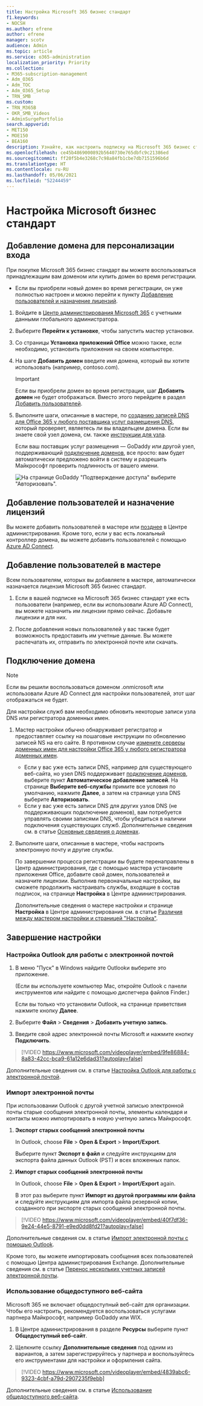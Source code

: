 ```yaml
---
title: Настройка Microsoft 365 бизнес стандарт
f1.keywords:
- NOCSH
ms.author: efrene
author: efrene
manager: scotv
audience: Admin
ms.topic: article
ms.service: o365-administration
localization_priority: Priority
ms.collection:
- M365-subscription-management
- Adm_O365
- Adm_TOC
- Adm_O365_Setup
- TRN_SMB
ms.custom:
- TRN_M365B
- OKR_SMB_Videos
- AdminSurgePortfolio
search.appverid:
- MET150
- MOE150
- BEA160
description: Узнайте, как настроить подписку на Microsoft 365 бизнес стандарт.
ms.openlocfilehash: ce45b4869000892b5640730e765dbfc9c21386ed
ms.sourcegitcommit: ff20f5b4e3268c7c98a84fb1cbe7db7151596b6d
ms.translationtype: HT
ms.contentlocale: ru-RU
ms.lasthandoff: 05/06/2021
ms.locfileid: "52244459"
---
```

# <a name="set-up-microsoft-business-standard"></a>Настройка Microsoft бизнес стандарт



## <a name="add-your-domain-to-personalize-sign-in"></a>Добавление домена для персонализации входа

При покупке Microsoft 365 бизнес стандарт вы можете воспользоваться принадлежащим вам доменом или купить домен во время регистрации.

- Если вы приобрели новый домен во время регистрации, он уже полностью настроен и можно перейти к пункту [Добавление пользователей и назначение лицензий](#add-users-and-assign-licenses).

1. Войдите в [Центр администрирования Microsoft 365](https://admin.microsoft.com) с учетными данными глобального администратора. 

2. Выберите **Перейти к установке**, чтобы запустить мастер установки.

3. Со страницы **Установка приложений Office** можно также, если необходимо, установить приложения на своем компьютере.
    
4. На шаге **Добавить домен** введите имя домена, который вы хотите использовать (например, contoso.com).

    > [!IMPORTANT]
    > Если вы приобрели домен во время регистрации, шаг **Добавить домен** не будет отображаться. Вместо этого перейдите в раздел [Добавить пользователей](#add-users-and-assign-licenses).

    
4. Выполните шаги, описанные в мастере, по [созданию записей DNS для Office 365 у любого поставщика услуг размещения DNS](/office365/admin/get-help-with-domains/create-dns-records-at-any-dns-hosting-provider), который проверяет, являетесь ли вы владельцем домена. Если вы знаете свой узел домена, см. также [инструкции для узла](/office365/admin/get-help-with-domains/set-up-your-domain-host-specific-instructions).

    Если ваш поставщик услуг размещения — GoDaddy или другой узел, поддерживающий [подключение доменов](/office365/admin/get-help-with-domains/domain-connect), все просто: вам будет автоматически предложено войти в систему и разрешить Майкрософт проверить подлинность от вашего имени.

    ![На странице GoDaddy "Подтверждение доступа" выберите "Авторизовать".](../../media/godaddyauth.png)

## <a name="add-users-and-assign-licenses"></a>Добавление пользователей и назначение лицензий

Вы можете добавить пользователей в мастере или [позднее](../add-users/add-users.md) в Центре администрирования. Кроме того, если у вас есть локальный контроллер домена, вы можете добавить пользователей с помощью [Azure AD Connect](/azure/active-directory/hybrid/how-to-connect-install-express).

## <a name="add-users-in-the-wizard"></a>Добавление пользователей в мастере

Всем пользователям, которых вы добавляете в мастере, автоматически назначается лицензия Microsoft 365 бизнес стандарт.

1. Если в вашей подписке на Microsoft 365 бизнес стандарт уже есть пользователи (например, если вы использовали Azure AD Connect), вы можете назначить им лицензии прямо сейчас. Добавьте лицензии и для них.

2. После добавления новых пользователей у вас также будет возможность предоставить им учетные данные. Вы можете распечатать их, отправить по электронной почте или скачать.

## <a name="connect-your-domain"></a>Подключение домена

> [!NOTE]
> Если вы решили воспользоваться доменом .onmicrosoft или использовали Azure AD Connect для настройки пользователей, этот шаг отображаться не будет.
  
Для настройки служб вам необходимо обновить некоторые записи узла DNS или регистратора доменных имен.
  
1. Мастер настройки обычно обнаруживает регистратор и предоставляет ссылку на пошаговые инструкции по обновлению записей NS на его сайте. В противном случае [измените серверы доменных имен для настройки Office 365 у любого регистратора доменных имен](../get-help-with-domains/change-nameservers-at-any-domain-registrar.md). 

    - Если у вас уже есть записи DNS, например для существующего веб-сайта, но узел DNS поддерживает [подключение доменов](/office365/admin/get-help-with-domains/domain-connect), выберите пункт **Автоматическое добавление записей**. На странице **Выберите веб-службы** примите все условия по умолчанию, нажмите **Далее**, а затем на странице узла DNS выберите **Авторизовать**.
    - Если у вас уже есть записи DNS для других узлов DNS (не поддерживающих подключение доменов), вам потребуется управлять своими записями DNS, чтобы убедиться в наличии подключения существующих служб. Дополнительные сведения см. в статье [Основные сведения о доменах](/office365/admin/get-help-with-domains/dns-basics).

2. Выполните шаги, описанные в мастере, чтобы настроить электронную почту и другие службы.

    По завершении процесса регистрации вы будете перенаправлены в Центр администрирования, где с помощью мастера установите приложения Office, добавите свой домен, пользователей и назначите лицензии. Выполнив первоначальные настройки, вы сможете продолжить настраивать службы, входящие в состав подписок, на странице **Настройка** в Центре администрирования.

    Дополнительные сведения о мастере настройки и странице **Настройка** в Центре администрирования см. в статье [Различия между мастером настройки и страницей "Настройка"](o365-setup-wizard-and-setup-page.md).

## <a name="finish-setting-up"></a>Завершение настройки

### <a name="set-up-outlook-for-email"></a>Настройка Outlook для работы с электронной почтой

1. В меню "Пуск" в Windows найдите Outlookи выберите это приложение.

    (Если вы используете компьютер Mac, откройте Outlook с панели инструментов или найдите с помощью диспетчера файлов Finder.)

    Если вы только что установили Outlook, на странице приветствия нажмите кнопку **Далее**.

2. Выберите **Файл** \> **Сведения** \> **Добавить учетную запись**.

3. Введите свой адрес электронной почты Microsoft и нажмите кнопку **Подключить**.

> [!VIDEO https://www.microsoft.com/videoplayer/embed/9fe86884-8a83-42cc-bca9-61a12e6dad31?autoplay=false]
  
Дополнительные сведения см. в статье [Настройка Outlook для работы с электронной почтой](https://support.microsoft.com/office/f5bf0cd1-e1f3-4b0d-a022-ecab17efe86f).
  
### <a name="import-email"></a>Импорт электронной почты

При использовании Outlook с другой учетной записью электронной почты старые сообщения электронной почты, элементы календаря и контакты можно импортировать в новую учетную запись Майкрософт.
  
1. **Экспорт старых сообщений электронной почты**

    In Outlook, choose **File** \> **Open &amp; Export** \> **Import/Export**.

    Выберите пункт **Экспорт в файл** и следуйте инструкциям для экспорта файла данных Outlook (PST) и всех вложенных папок.

2. **Импорт старых сообщений электронной почты**

    In Outlook, choose **File** \> **Open &amp; Export** \> **Import/Export** again.

    В этот раз выберите пункт **Импорт из другой программы или файла** и следуйте инструкциям для импорта файла резервной копии, созданного при экспорте старых сообщений электронной почты.

> [!VIDEO https://www.microsoft.com/videoplayer/embed/40f7df36-9e24-44e5-8791-e9ed0dd8fd21?autoplay=false]
  
Дополнительные сведения см. в статье [Импорт электронной почты с помощью Outlook](https://support.microsoft.com/office/6a3771d4-4c1d-4a25-92a6-0b8e476335de).

Кроме того, вы можете импортировать сообщения всех пользователей с помощью Центра администрирования Exchange. Дополнительные сведения см. в статье [Перенос нескольких учетных записей электронной почты](/Exchange/mailbox-migration/mailbox-migration).
  
### <a name="use-a-public-website"></a>Использование общедоступного веб-сайта

Microsoft 365 не включает общедоступный веб-сайт для организации. Чтобы его настроить, рекомендуется воспользоваться услугами партнера Майкрософт, например GoDaddy или WIX.
  
1. В Центре администрирования в разделе **Ресурсы** выберите пункт **Общедоступный веб-сайт**.

2. Щелкните ссылку **Дополнительные сведения** под одним из вариантов, а затем зарегистрируйтесь у партнера и воспользуйтесь его инструментами для настройки и оформления сайта.

> [!VIDEO https://www.microsoft.com/videoplayer/embed/4839abc6-9323-4cbf-a79d-2907235f9ebb]

Дополнительные сведения см. в статье [Использование общедоступного веб-сайта](../../business-video/create-web-site.md).